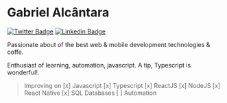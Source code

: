 # Gabriel Alcântara

[![Twitter Badge](https://img.shields.io/badge/-@gabrielew-6633cc?style=flat-square&labelColor=6633cc&logo=twitter&logoColor=white&link=https://twitter.com/dieegosf)](https://twitter.com/Gabriel75056738) 
[![Linkedin Badge](https://img.shields.io/badge/-Gabriel%20Alcântara-6633cc?style=flat-square&logo=Linkedin&logoColor=white&link=https://www.linkedin.com/in/gabriel-alcântara-bernardes-a50829159/)](https://www.linkedin.com/in/gabriel-alcântara-bernardes-a50829159/) 

Passionate about of the best web & mobile development technologies & coffe.

Enthusiast of learning, automation, javascript. A tip, Typescript is wonderful!.

> Improving on
    [x] Javascript
    [x] Typescript
    [x] ReactJS
    [x] NodeJS
    [x] React Native
    [x] SQL Databases
    [ ] Automation
